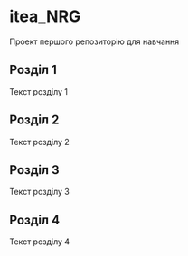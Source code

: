 # itea_NRG

Проект першого репозиторію для навчання

## Розділ 1
Текст розділу 1

## Розділ 2
Текст розділу 2

## Розділ 3
Текст розділу 3

## Розділ 4
Текст розділу 4
